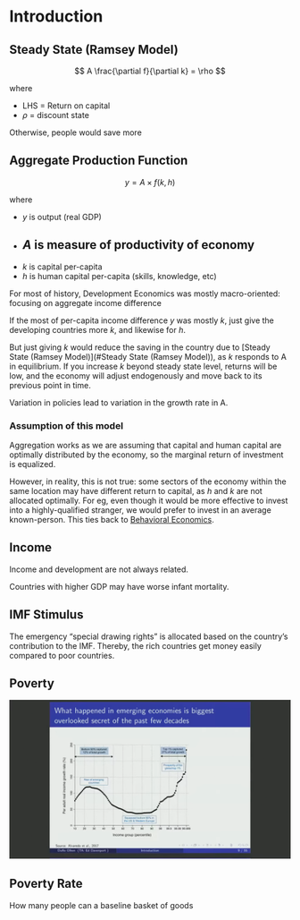 # Introduction

## Steady State (Ramsey Model)

$$
A \frac{\partial f}{\partial k} = \rho
$$

where 

- LHS = Return on capital
- $\rho$ = discount state

Otherwise, people would save more

## Aggregate Production Function

$$
y = A \times f(k, h)
$$

where

- $y$ is output (real GDP)
- $A$ is measure of productivity of economy
  - 
- $k$ is capital per-capita
- $h$ is human capital per-capita (skills, knowledge, etc)

For most of history, Development Economics was mostly macro-oriented: focusing on aggregate income difference

If the most of per-capita income difference $y$ was mostly $k$, just give the developing countries more $k$, and likewise for $h$.

But just giving $k$ would reduce the saving in the country due to [Steady State (Ramsey Model)](#Steady State (Ramsey Model)), as $k$ responds to A in equilibrium. If you increase $k$ beyond steady state level, returns will be low, and the economy will adjust endogenously and move back to its previous point in time.

Variation in policies lead to variation in the growth rate in A.

### Assumption of this model

Aggregation works as we are assuming that capital and human capital are optimally distributed by the economy, so the marginal return of investment is equalized.

However, in reality, this is not true: some sectors of the economy within the same location may have different return to capital, as $h$ and $k$ are not allocated optimally. For eg, even though it would be more effective to invest into a highly-qualified stranger, we would prefer to invest in an average known-person. This ties back to [Behavioral Economics](./../Behavioral_Economics).



## Income

Income and development are not always related.

Countries with higher GDP may have worse infant mortality.

## IMF Stimulus

The emergency “special drawing rights” is allocated based on the country’s contribution to the IMF. Thereby, the rich countries get money easily compared to poor countries.

## Poverty

![image-20231113150635744](./assets/image-20231113150635744.png)

## Poverty Rate

How many people can a baseline basket of goods

